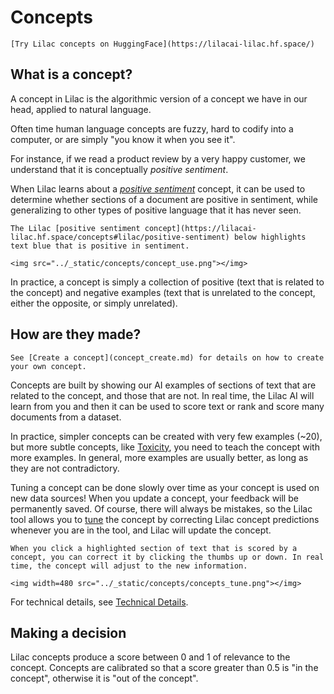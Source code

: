 # Concepts

```{tip}
[Try Lilac concepts on HuggingFace](https://lilacai-lilac.hf.space/)
```

## What is a concept?

A concept in Lilac is the algorithmic version of a concept we have in our head, applied to natural
language.

Often time human language concepts are fuzzy, hard to codify into a computer, or are simply "you
know it when you see it".

For instance, if we read a product review by a very happy customer, we understand that it is
conceptually _positive sentiment_.

When Lilac learns about a
[_positive sentiment_](https://lilacai-lilac.hf.space/concepts#lilac/positive-sentiment) concept, it
can be used to determine whether sections of a document are positive in sentiment, while
generalizing to other types of positive language that it has never seen.

```{note}
The Lilac [positive sentiment concept](https://lilacai-lilac.hf.space/concepts#lilac/positive-sentiment) below highlights text blue that is positive in sentiment.

<img src="../_static/concepts/concept_use.png"></img>
```

In practice, a concept is simply a collection of positive (text that is related to the concept) and
negative examples (text that is unrelated to the concept, either the opposite, or simply unrelated).

## How are they made?

```{tip}
See [Create a concept](concept_create.md) for details on how to create your own concept.
```

Concepts are built by showing our AI examples of sections of text that are related to the concept,
and those that are not. In real time, the Lilac AI will learn from you and then it can be used to
score text or rank and score many documents from a dataset.

In practice, simpler concepts can be created with very few examples (~20), but more subtle concepts,
like [Toxicity](https://lilacai-lilac.hf.space/concepts#lilac/toxicity), you need to teach the
concept with more examples. In general, more examples are usually better, as long as they are not
contradictory.

Tuning a concept can be done slowly over time as your concept is used on new data sources! When you
update a concept, your feedback will be permanently saved. Of course, there will always be mistakes,
so the Lilac tool allows you to [tune](concept_tuning.md) the concept by correcting Lilac concept
predictions whenever you are in the tool, and Lilac will update the concept.

```{note}
When you click a highlighted section of text that is scored by a concept, you can correct it by clicking the thumbs up or down. In real time, the concept will adjust to the new information.

<img width=480 src="../_static/concepts/concepts_tune.png"></img>
```

For technical details, see [Technical Details](concept_technical.md).

## Making a decision

Lilac concepts produce a score between 0 and 1 of relevance to the concept. Concepts are calibrated
so that a score greater than 0.5 is "in the concept", otherwise it is "out of the concept".
